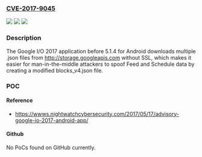 ### [CVE-2017-9045](https://cve.mitre.org/cgi-bin/cvename.cgi?name=CVE-2017-9045)
![](https://img.shields.io/static/v1?label=Product&message=n%2Fa&color=blue)
![](https://img.shields.io/static/v1?label=Version&message=n%2Fa&color=blue)
![](https://img.shields.io/static/v1?label=Vulnerability&message=n%2Fa&color=brighgreen)

### Description

The Google I/O 2017 application before 5.1.4 for Android downloads multiple .json files from http://storage.googleapis.com without SSL, which makes it easier for man-in-the-middle attackers to spoof Feed and Schedule data by creating a modified blocks_v4.json file.

### POC

#### Reference
- https://wwws.nightwatchcybersecurity.com/2017/05/17/advisory-google-io-2017-android-app/

#### Github
No PoCs found on GitHub currently.

